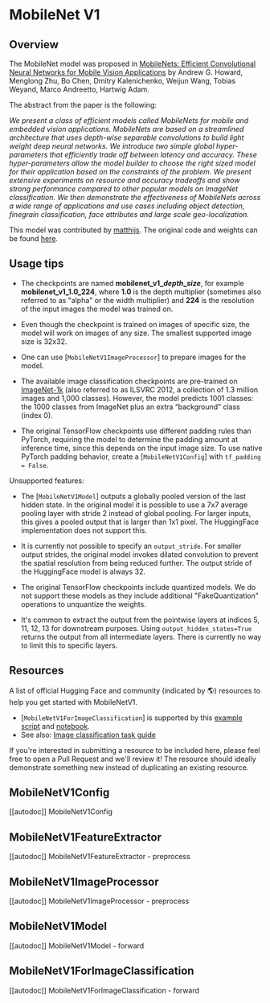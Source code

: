 <!--Copyright 2022 The HuggingFace Team. All rights reserved.

Licensed under the Apache License, Version 2.0 (the "License"); you may not use this file except in compliance with
the License. You may obtain a copy of the License at

http://www.apache.org/licenses/LICENSE-2.0

Unless required by applicable law or agreed to in writing, software distributed under the License is distributed on
an "AS IS" BASIS, WITHOUT WARRANTIES OR CONDITIONS OF ANY KIND, either express or implied. See the License for the
specific language governing permissions and limitations under the License.

⚠️ Note that this file is in Markdown but contain specific syntax for our doc-builder (similar to MDX) that may not be
rendered properly in your Markdown viewer.

-->

# MobileNet V1

## Overview

The MobileNet model was proposed in [MobileNets: Efficient Convolutional Neural Networks for Mobile Vision Applications](https://arxiv.org/abs/1704.04861) by Andrew G. Howard, Menglong Zhu, Bo Chen, Dmitry Kalenichenko, Weijun Wang, Tobias Weyand, Marco Andreetto, Hartwig Adam.

The abstract from the paper is the following:

*We present a class of efficient models called MobileNets for mobile and embedded vision applications. MobileNets are based on a streamlined architecture that uses depth-wise separable convolutions to build light weight deep neural networks. We introduce two simple global hyper-parameters that efficiently trade off between latency and accuracy. These hyper-parameters allow the model builder to choose the right sized model for their application based on the constraints of the problem. We present extensive experiments on resource and accuracy tradeoffs and show strong performance compared to other popular models on ImageNet classification. We then demonstrate the effectiveness of MobileNets across a wide range of applications and use cases including object detection, finegrain classification, face attributes and large scale geo-localization.*

This model was contributed by [matthijs](https://hf-mirror.com/Matthijs). The original code and weights can be found [here](https://github.com/tensorflow/models/blob/master/research/slim/nets/mobilenet_v1.md).

## Usage tips

- The checkpoints are named **mobilenet\_v1\_*depth*\_*size***, for example **mobilenet\_v1\_1.0\_224**, where **1.0** is the depth multiplier (sometimes also referred to as "alpha" or the width multiplier) and **224** is the resolution of the input images the model was trained on.

- Even though the checkpoint is trained on images of specific size, the model will work on images of any size. The smallest supported image size is 32x32.

- One can use [`MobileNetV1ImageProcessor`] to prepare images for the model.

- The available image classification checkpoints are pre-trained on [ImageNet-1k](https://hf-mirror.com/datasets/imagenet-1k) (also referred to as ILSVRC 2012, a collection of 1.3 million images and 1,000 classes). However, the model predicts 1001 classes: the 1000 classes from ImageNet plus an extra “background” class (index 0).

- The original TensorFlow checkpoints use different padding rules than PyTorch, requiring the model to determine the padding amount at inference time, since this depends on the input image size. To use native PyTorch padding behavior, create a [`MobileNetV1Config`] with `tf_padding = False`.

Unsupported features:

- The [`MobileNetV1Model`] outputs a globally pooled version of the last hidden state. In the original model it is possible to use a 7x7 average pooling layer with stride 2 instead of global pooling. For larger inputs, this gives a pooled output that is larger than 1x1 pixel. The HuggingFace implementation does not support this.

- It is currently not possible to specify an `output_stride`. For smaller output strides, the original model invokes dilated convolution to prevent the spatial resolution from being reduced further. The output stride of the HuggingFace model is always 32.

- The original TensorFlow checkpoints include quantized models. We do not support these models as they include additional "FakeQuantization" operations to unquantize the weights.

- It's common to extract the output from the pointwise layers at indices 5, 11, 12, 13 for downstream purposes. Using `output_hidden_states=True` returns the output from all intermediate layers. There is currently no way to limit this to specific layers.

## Resources

A list of official Hugging Face and community (indicated by 🌎) resources to help you get started with MobileNetV1.

<PipelineTag pipeline="image-classification"/>

- [`MobileNetV1ForImageClassification`] is supported by this [example script](https://github.com/huggingface/transformers/tree/main/examples/pytorch/image-classification) and [notebook](https://colab.research.google.com/github/huggingface/notebooks/blob/main/examples/image_classification.ipynb).
- See also: [Image classification task guide](../tasks/image_classification)

If you're interested in submitting a resource to be included here, please feel free to open a Pull Request and we'll review it! The resource should ideally demonstrate something new instead of duplicating an existing resource.

## MobileNetV1Config

[[autodoc]] MobileNetV1Config

## MobileNetV1FeatureExtractor

[[autodoc]] MobileNetV1FeatureExtractor
    - preprocess

## MobileNetV1ImageProcessor

[[autodoc]] MobileNetV1ImageProcessor
    - preprocess

## MobileNetV1Model

[[autodoc]] MobileNetV1Model
    - forward

## MobileNetV1ForImageClassification

[[autodoc]] MobileNetV1ForImageClassification
    - forward
